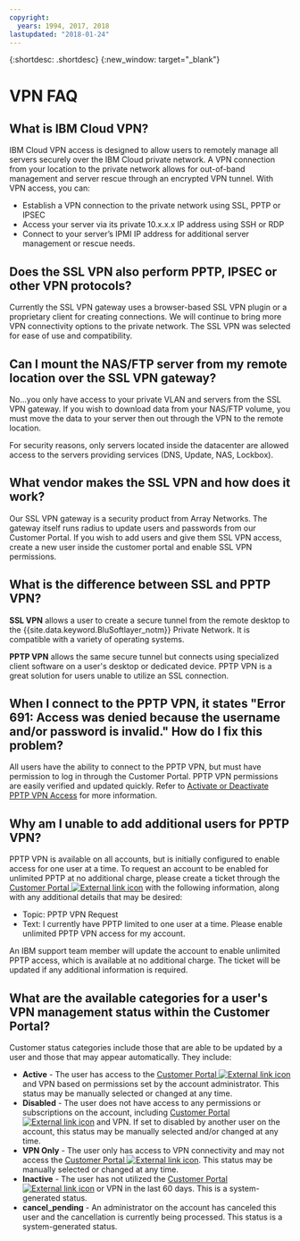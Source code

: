 ```yaml
---
copyright:
  years: 1994, 2017, 2018
lastupdated: "2018-01-24"
---
```


{:shortdesc: .shortdesc}
{:new_window: target="_blank"}

# VPN FAQ

## What is IBM Cloud VPN?

IBM Cloud VPN access is designed to allow users to remotely manage all servers securely over the IBM Cloud private network.  A VPN connection from your location to the private network allows for out-of-band management and server rescue through an encrypted VPN tunnel. With VPN access, you can:

* Establish a VPN connection to the private network using SSL, PPTP or IPSEC
* Access your server via its private 10.x.x.x IP address using SSH or RDP
* Connect to your server’s IPMI IP address for additional server management or rescue needs.


## Does the SSL VPN also perform PPTP, IPSEC or other VPN protocols?

Currently the SSL VPN gateway uses a browser-based SSL VPN plugin or a proprietary client for creating connections. We will continue to bring more VPN connectivity options to the private network. The SSL VPN was selected for ease of use and compatibility.


<a name="152"></a>
## Can I mount the NAS/FTP server from my remote location over the SSL VPN gateway?

No...you only have access to your private VLAN and servers from the SSL VPN gateway. If you wish to download data from your NAS/FTP volume, you must move the data to your server then out through the VPN to the remote location.

For security reasons, only servers located inside the datacenter are allowed access to the servers providing services (DNS, Update, NAS, Lockbox).

<a name="175"></a>
## What vendor makes the SSL VPN and how does it work?

Our SSL VPN gateway is a security product from Array Networks.  The gateway itself runs radius to update users and passwords from our Customer Portal. If you wish to add users and give them SSL VPN access, create a new user inside the customer portal and enable SSL VPN permissions.

<a name="276"></a>
## What is the difference between SSL and PPTP VPN?

**SSL VPN** allows a user to create a secure tunnel from the remote desktop to the {{site.data.keyword.BluSoftlayer_notm}} Private Network. It is compatible with a variety of operating systems.

**PPTP VPN** allows the same secure tunnel but connects using specialized client software on a user's desktop or dedicated device. PPTP VPN is a great solution for users unable to utilize an SSL connection.

<a name="278"></a>
## When I connect to the PPTP VPN, it states "Error 691: Access was denied because the username and/or password is invalid." How do I fix this problem?

All users have the ability to connect to the PPTP VPN, but must have permission to log in through the Customer Portal.  PPTP VPN permissions are easily verified and updated quickly.  Refer to [Activate or Deactivate PPTP VPN Access](activate-a-user.html) for more information.

<a name="1154"></a>
## Why am I unable to add additional users for PPTP VPN?

PPTP VPN is available on all accounts, but is initially configured to enable access for one user at a time. To request an account to be enabled for unlimited PPTP at no additional charge, please create a ticket through the [Customer Portal ![External link icon](../../icons/launch-glyph.svg "External link icon")](https://control.softlayer.com/) with the following information, along with any additional details that may be desired:

* Topic: PPTP VPN Request
* Text: I currently have PPTP limited to one user at a time. Please enable unlimited PPTP VPN access for my account.

An IBM support team member will update the account to enable unlimited PPTP access, which is available at no additional charge. The ticket will be updated if any additional information is required.

<a name="1087"></a>
## What are the available categories for a user's VPN management status within the Customer Portal?

Customer status categories include those that are able to be updated by a user and those that may appear automatically. They include:

* **Active** - The user has access to the [Customer Portal ![External link icon](../../icons/launch-glyph.svg "External link icon")](https://control.softlayer.com/) and VPN based on permissions set by the account administrator. This status may be manually selected or changed at any time.
* **Disabled** - The user does not have access to any permissions or subscriptions on the account, including [Customer Portal ![External link icon](../../icons/launch-glyph.svg "External link icon")](https://control.softlayer.com/) and VPN. If set to disabled by another user on the account, this status may be manually selected and/or changed at any time.
* **VPN Only** - The user only has access to VPN connectivity and may not access the [Customer Portal ![External link icon](../../icons/launch-glyph.svg "External link icon")](https://control.softlayer.com/). This status may be manually selected or changed at any time.
* **Inactive** - The user has not utilized the [Customer Portal ![External link icon](../../icons/launch-glyph.svg "External link icon")](https://control.softlayer.com/) or VPN in the last 60 days. This is a system-generated status.
* **cancel_pending** - An administrator on the account has canceled this user and the cancellation is currently being processed. This status is a system-generated status.
